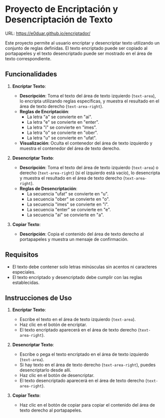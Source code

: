 # Proyecto de Encriptación y Desencriptación de Texto

URL: https://e0duar.github.io/encriptador/

Este proyecto permite al usuario encriptar y desencriptar texto utilizando un conjunto de reglas definidas. El texto encriptado puede ser copiado al portapapeles y el texto desencriptado puede ser mostrado en el área de texto correspondiente.

## Funcionalidades

1. **Encriptar Texto**:
   - **Descripción**: Toma el texto del área de texto izquierdo (`text-area`), lo encripta utilizando reglas específicas, y muestra el resultado en el área de texto derecho (`text-area-right`).
   - **Reglas de Encriptación**:
     - La letra "a" se convierte en "ai".
     - La letra "e" se convierte en "enter".
     - La letra "i" se convierte en "imes".
     - La letra "o" se convierte en "ober".
     - La letra "u" se convierte en "ufat".
   - **Visualización**: Oculta el contenedor del área de texto izquierdo y muestra el contenedor del área de texto derecho.

2. **Desencriptar Texto**:
   - **Descripción**: Toma el texto del área de texto izquierdo (`text-area`) o derecho (`text-area-right`) (si el izquierdo está vacío), lo desencripta y muestra el resultado en el área de texto derecho (`text-area-right`).
   - **Reglas de Desencriptación**:
     - La secuencia "ufat" se convierte en "u".
     - La secuencia "ober" se convierte en "o".
     - La secuencia "imes" se convierte en "i".
     - La secuencia "enter" se convierte en "e".
     - La secuencia "ai" se convierte en "a".

3. **Copiar Texto**:
   - **Descripción**: Copia el contenido del área de texto derecho al portapapeles y muestra un mensaje de confirmación.

## Requisitos

- El texto debe contener solo letras minúsculas sin acentos ni caracteres especiales.
- El texto encriptado y desencriptado debe cumplir con las reglas establecidas.

## Instrucciones de Uso

1. **Encriptar Texto**:
   - Escribe el texto en el área de texto izquierdo (`text-area`).
   - Haz clic en el botón de encriptar.
   - El texto encriptado aparecerá en el área de texto derecho (`text-area-right`).

2. **Desencriptar Texto**:
   - Escribe o pega el texto encriptado en el área de texto izquierdo (`text-area`).
   - Si hay texto en el área de texto derecho (`text-area-right`), puedes desencriptarlo desde allí.
   - Haz clic en el botón de desencriptar.
   - El texto desencriptado aparecerá en el área de texto derecho (`text-area-right`).

3. **Copiar Texto**:
   - Haz clic en el botón de copiar para copiar el contenido del área de texto derecho al portapapeles.
